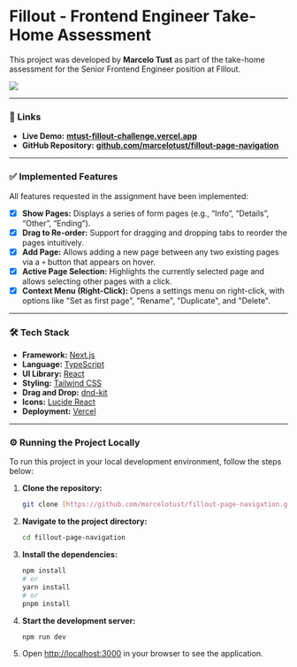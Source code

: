 # Fillout - Frontend Engineer Take-Home Assessment

This project was developed by **Marcelo Tust** as part of the take-home assessment for the Senior Frontend Engineer position at Fillout.

[<img src="https://img.shields.io/badge/LinkedIn-0077B5?style=for-the-badge&logo=linkedin&logoColor=white" />](https://www.linkedin.com/in/marcelotust/)

---

### 🚀 Links

- **Live Demo:** [**mtust-fillout-challenge.vercel.app**](https://mtust-fillout-challenge.vercel.app/)
- **GitHub Repository:** [**github.com/marcelotust/fillout-page-navigation**](https://github.com/marcelotust/fillout-page-navigation)

---

### ✅ Implemented Features

All features requested in the assignment have been implemented:

- [x] **Show Pages:** Displays a series of form pages (e.g., “Info”, “Details”, “Other”, “Ending”).
- [x] **Drag to Re-order:** Support for dragging and dropping tabs to reorder the pages intuitively.
- [x] **Add Page:** Allows adding a new page between any two existing pages via a `+` button that appears on hover.
- [x] **Active Page Selection:** Highlights the currently selected page and allows selecting other pages with a click.
- [x] **Context Menu (Right-Click):** Opens a settings menu on right-click, with options like "Set as first page", "Rename", "Duplicate", and "Delete".

---

### 🛠️ Tech Stack

- **Framework:** [Next.js](https://nextjs.org/)
- **Language:** [TypeScript](https://www.typescriptlang.org/)
- **UI Library:** [React](https://reactjs.org/)
- **Styling:** [Tailwind CSS](https://tailwindcss.com/)
- **Drag and Drop:** [dnd-kit](https://dndkit.com/)
- **Icons:** [Lucide React](https://lucide.dev/)
- **Deployment:** [Vercel](https://vercel.com/)

---

### ⚙️ Running the Project Locally

To run this project in your local development environment, follow the steps below:

1.  **Clone the repository:**

    ```bash
    git clone [https://github.com/marcelotust/fillout-page-navigation.git](https://github.com/marcelotust/fillout-page-navigation.git)
    ```

2.  **Navigate to the project directory:**

    ```bash
    cd fillout-page-navigation
    ```

3.  **Install the dependencies:**

    ```bash
    npm install
    # or
    yarn install
    # or
    pnpm install
    ```

4.  **Start the development server:**

    ```bash
    npm run dev
    ```

5.  Open [http://localhost:3000](http://localhost:3000) in your browser to see the application.
